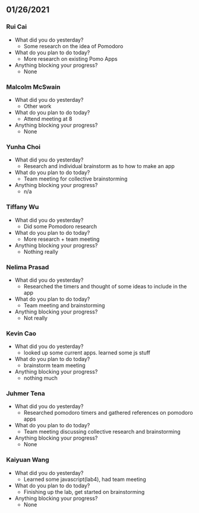 
## 01/26/2021


### Rui Cai 
- What did you do yesterday?
  - Some research on the idea of Pomodoro
- What do you plan to do today?
  - More research on existing Pomo Apps
- Anything blocking your progress?
  - None



### Malcolm McSwain
- What did you do yesterday?
  - Other work
- What do you plan to do today?
  - Attend meeting at 8
- Anything blocking your progress?
  - None



### Yunha Choi
- What did you do yesterday?
  - Research and individual brainstorm as to how to make an app
- What do you plan to do today?
  - Team meeting for collective brainstorming
- Anything blocking your progress?
  - n/a



### Tiffany Wu
- What did you do yesterday?
  - Did some Pomodoro research
- What do you plan to do today?
  - More research + team meeting
- Anything blocking your progress?
  - Nothing really


### Nelima Prasad
- What did you do yesterday?
  - Researched the timers and thought of some ideas to include in the app
- What do you plan to do today?
  - Team meeting and brainstorming
- Anything blocking your progress?
  - Not really



### Kevin Cao
- What did you do yesterday?
  - looked up some current apps. learned some js stuff
- What do you plan to do today?
  - brainstorm team meeting
- Anything blocking your progress?
  - nothing much



### Juhmer Tena
- What did you do yesterday?
  - Researched pomodoro timers and gathered references on pomodoro apps
- What do you plan to do today?
  - Team meeting discussing collective research and brainstorming
- Anything blocking your progress?
  - None


### Kaiyuan Wang
- What did you do yesterday?
  - Learned some javascript(lab4), had team meeting
- What do you plan to do today?
  - Finishing up the lab, get started on brainstorming
- Anything blocking your progress?
  - None
